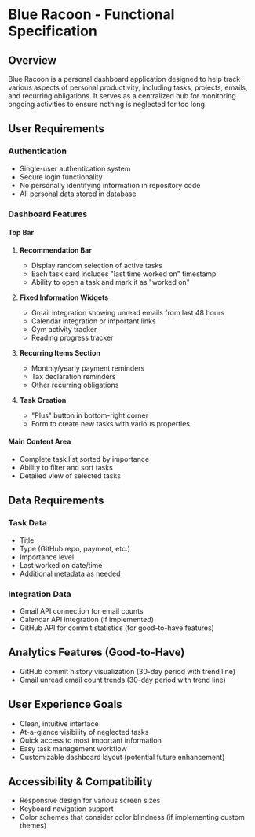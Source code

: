 # Blue Racoon - Functional Specification

## Overview

Blue Racoon is a personal dashboard application designed to help track various aspects of personal productivity, including tasks, projects, emails, and recurring obligations. It serves as a centralized hub for monitoring ongoing activities to ensure nothing is neglected for too long.

## User Requirements

### Authentication

- Single-user authentication system
- Secure login functionality
- No personally identifying information in repository code
- All personal data stored in database

### Dashboard Features

#### Top Bar

1. **Recommendation Bar**
   - Display random selection of active tasks
   - Each task card includes "last time worked on" timestamp
   - Ability to open a task and mark it as "worked on"

2. **Fixed Information Widgets**
   - Gmail integration showing unread emails from last 48 hours
   - Calendar integration or important links
   - Gym activity tracker
   - Reading progress tracker

3. **Recurring Items Section**
   - Monthly/yearly payment reminders
   - Tax declaration reminders
   - Other recurring obligations

4. **Task Creation**
   - "Plus" button in bottom-right corner
   - Form to create new tasks with various properties

#### Main Content Area

- Complete task list sorted by importance
- Ability to filter and sort tasks
- Detailed view of selected tasks

## Data Requirements

### Task Data

- Title
- Type (GitHub repo, payment, etc.)
- Importance level
- Last worked on date/time
- Additional metadata as needed

### Integration Data

- Gmail API connection for email counts
- Calendar API integration (if implemented)
- GitHub API for commit statistics (for good-to-have features)

## Analytics Features (Good-to-Have)

- GitHub commit history visualization (30-day period with trend line)
- Gmail unread email count trends (30-day period with trend line)

## User Experience Goals

- Clean, intuitive interface
- At-a-glance visibility of neglected tasks
- Quick access to most important information
- Easy task management workflow
- Customizable dashboard layout (potential future enhancement)

## Accessibility & Compatibility

- Responsive design for various screen sizes
- Keyboard navigation support
- Color schemes that consider color blindness (if implementing custom themes)

